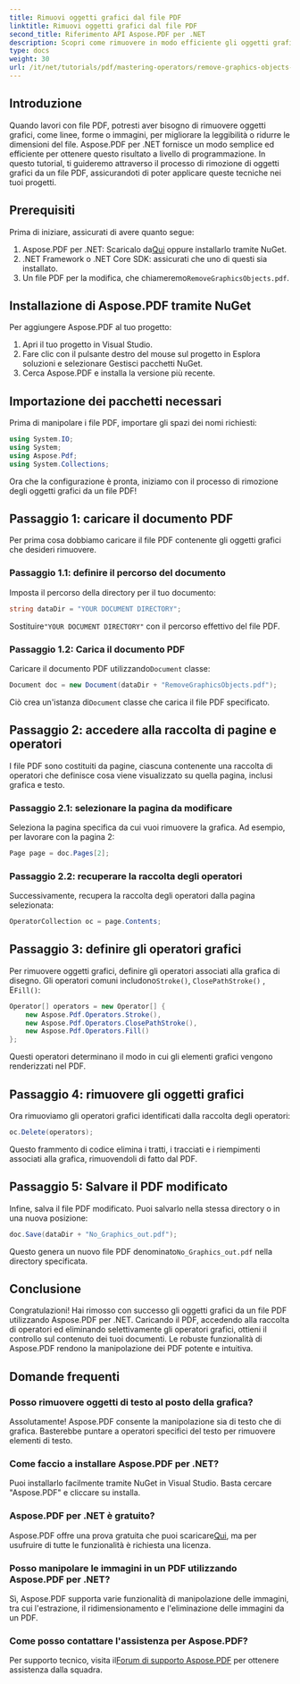 ```yaml
---
title: Rimuovi oggetti grafici dal file PDF
linktitle: Rimuovi oggetti grafici dal file PDF
second_title: Riferimento API Aspose.PDF per .NET
description: Scopri come rimuovere in modo efficiente gli oggetti grafici indesiderati dai tuoi file PDF usando Aspose.PDF per .NET in questa guida completa. Che tu voglia migliorare la leggibilità del documento o ridurre le dimensioni del file.
type: docs
weight: 30
url: /it/net/tutorials/pdf/mastering-operators/remove-graphics-objects-from-pdf-file/
---
```

## Introduzione

Quando lavori con file PDF, potresti aver bisogno di rimuovere oggetti grafici, come linee, forme o immagini, per migliorare la leggibilità o ridurre le dimensioni del file. Aspose.PDF per .NET fornisce un modo semplice ed efficiente per ottenere questo risultato a livello di programmazione. In questo tutorial, ti guideremo attraverso il processo di rimozione di oggetti grafici da un file PDF, assicurandoti di poter applicare queste tecniche nei tuoi progetti.

## Prerequisiti

Prima di iniziare, assicurati di avere quanto segue:

1.  Aspose.PDF per .NET: Scaricalo da[Qui](https://releases.aspose.com/pdf/net/) oppure installarlo tramite NuGet.
2. .NET Framework o .NET Core SDK: assicurati che uno di questi sia installato.
3.  Un file PDF per la modifica, che chiameremo`RemoveGraphicsObjects.pdf`.

## Installazione di Aspose.PDF tramite NuGet

Per aggiungere Aspose.PDF al tuo progetto:

1. Apri il tuo progetto in Visual Studio.
2. Fare clic con il pulsante destro del mouse sul progetto in Esplora soluzioni e selezionare Gestisci pacchetti NuGet.
3. Cerca Aspose.PDF e installa la versione più recente.

## Importazione dei pacchetti necessari

Prima di manipolare i file PDF, importare gli spazi dei nomi richiesti:

```csharp
using System.IO;
using System;
using Aspose.Pdf;
using System.Collections;
```

Ora che la configurazione è pronta, iniziamo con il processo di rimozione degli oggetti grafici da un file PDF!

## Passaggio 1: caricare il documento PDF

Per prima cosa dobbiamo caricare il file PDF contenente gli oggetti grafici che desideri rimuovere.

### Passaggio 1.1: definire il percorso del documento

Imposta il percorso della directory per il tuo documento:

```csharp
string dataDir = "YOUR DOCUMENT DIRECTORY";
```

 Sostituire`"YOUR DOCUMENT DIRECTORY"` con il percorso effettivo del file PDF.

### Passaggio 1.2: Carica il documento PDF

 Caricare il documento PDF utilizzando`Document` classe:

```csharp
Document doc = new Document(dataDir + "RemoveGraphicsObjects.pdf");
```

 Ciò crea un'istanza di`Document` classe che carica il file PDF specificato.

## Passaggio 2: accedere alla raccolta di pagine e operatori

I file PDF sono costituiti da pagine, ciascuna contenente una raccolta di operatori che definisce cosa viene visualizzato su quella pagina, inclusi grafica e testo.

### Passaggio 2.1: selezionare la pagina da modificare

Seleziona la pagina specifica da cui vuoi rimuovere la grafica. Ad esempio, per lavorare con la pagina 2:

```csharp
Page page = doc.Pages[2];
```

### Passaggio 2.2: recuperare la raccolta degli operatori

Successivamente, recupera la raccolta degli operatori dalla pagina selezionata:

```csharp
OperatorCollection oc = page.Contents;
```

## Passaggio 3: definire gli operatori grafici

 Per rimuovere oggetti grafici, definire gli operatori associati alla grafica di disegno. Gli operatori comuni includono`Stroke()`, `ClosePathStroke()` , E`Fill()`:

```csharp
Operator[] operators = new Operator[] {
    new Aspose.Pdf.Operators.Stroke(),
    new Aspose.Pdf.Operators.ClosePathStroke(),
    new Aspose.Pdf.Operators.Fill()
};
```

Questi operatori determinano il modo in cui gli elementi grafici vengono renderizzati nel PDF.

## Passaggio 4: rimuovere gli oggetti grafici

Ora rimuoviamo gli operatori grafici identificati dalla raccolta degli operatori:

```csharp
oc.Delete(operators);
```

Questo frammento di codice elimina i tratti, i tracciati e i riempimenti associati alla grafica, rimuovendoli di fatto dal PDF.

## Passaggio 5: Salvare il PDF modificato

Infine, salva il file PDF modificato. Puoi salvarlo nella stessa directory o in una nuova posizione:

```csharp
doc.Save(dataDir + "No_Graphics_out.pdf");
```

 Questo genera un nuovo file PDF denominato`No_Graphics_out.pdf` nella directory specificata.

## Conclusione

Congratulazioni! Hai rimosso con successo gli oggetti grafici da un file PDF utilizzando Aspose.PDF per .NET. Caricando il PDF, accedendo alla raccolta di operatori ed eliminando selettivamente gli operatori grafici, ottieni il controllo sul contenuto dei tuoi documenti. Le robuste funzionalità di Aspose.PDF rendono la manipolazione dei PDF potente e intuitiva.

## Domande frequenti

### Posso rimuovere oggetti di testo al posto della grafica?

Assolutamente! Aspose.PDF consente la manipolazione sia di testo che di grafica. Basterebbe puntare a operatori specifici del testo per rimuovere elementi di testo.

### Come faccio a installare Aspose.PDF per .NET?

Puoi installarlo facilmente tramite NuGet in Visual Studio. Basta cercare "Aspose.PDF" e cliccare su installa.

### Aspose.PDF per .NET è gratuito?

 Aspose.PDF offre una prova gratuita che puoi scaricare[Qui](https://releases.aspose.com/), ma per usufruire di tutte le funzionalità è richiesta una licenza.

### Posso manipolare le immagini in un PDF utilizzando Aspose.PDF per .NET?

Sì, Aspose.PDF supporta varie funzionalità di manipolazione delle immagini, tra cui l'estrazione, il ridimensionamento e l'eliminazione delle immagini da un PDF.

### Come posso contattare l'assistenza per Aspose.PDF?

 Per supporto tecnico, visita il[Forum di supporto Aspose.PDF](https://forum.aspose.com/c/pdf/10) per ottenere assistenza dalla squadra.
